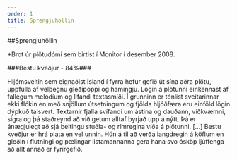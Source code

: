 ```yaml
---
order: 1
title: Sprengjuhöllin
---
```


##Sprengjuhöllin

*Brot úr plötudómi sem birtist í Monitor í desember 2008.

###Bestu kveðjur - 84%###

Hljómsveitin sem eignaðist Ísland í fyrra hefur gefið út sína aðra plötu, uppfulla af velþegnu gleðipoppi og hamingju. Lögin á plötunni einkennast af fallegum melódíum og lifandi textasmíði. Í grunninn er tónlist sveitarinnar ekki flókin en með snjöllum útsetningum og fjölda hljóðfæra eru einföld lögin dýpkuð talsvert. Textarnir fjalla svífandi um ástina og dauðann, viðkvæmni, sigra og þá staðreynd að við getum alltaf byrjað upp á nýtt. Þá er ánægjulegt að sjá beitingu stuðla- og rímreglna víða á plötunni. [...] Bestu kveðjur er hrá plata en vel unnin. Hún á til að verða langdregin á köflum en gleðin í flutningi og pælingar listamannanna gera hana svo ósköp ljúffenga að allt annað er fyrirgefið.
